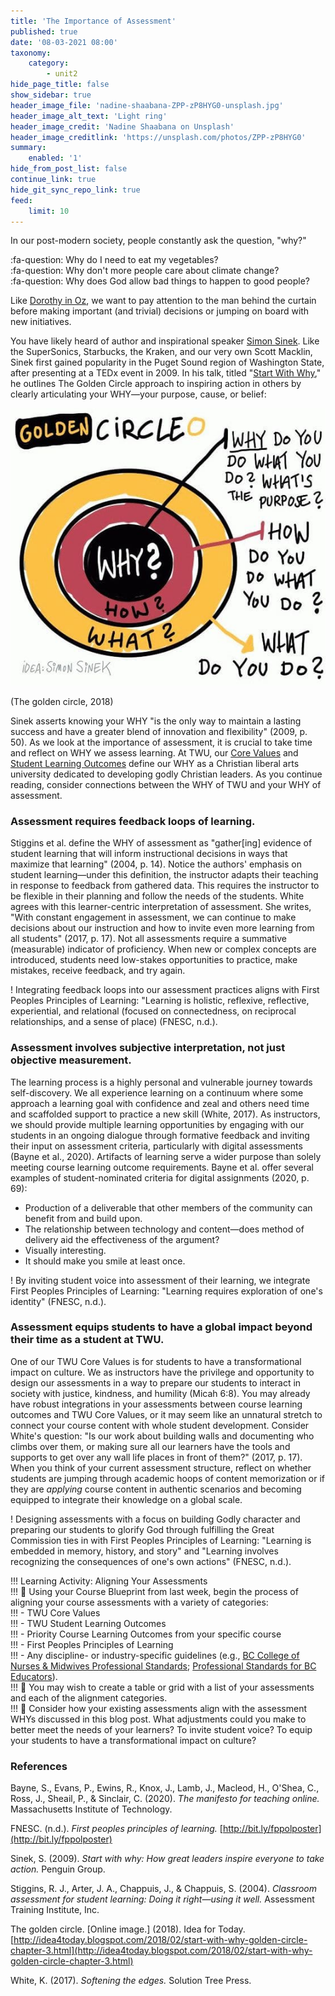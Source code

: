 ```yaml
---
title: 'The Importance of Assessment'
published: true
date: '08-03-2021 08:00'
taxonomy:
    category:
        - unit2
hide_page_title: false
show_sidebar: true
header_image_file: 'nadine-shaabana-ZPP-zP8HYG0-unsplash.jpg'
header_image_alt_text: 'Light ring'
header_image_credit: 'Nadine Shaabana on Unsplash'
header_image_creditlink: 'https://unsplash.com/photos/ZPP-zP8HYG0'
summary:
    enabled: '1'
hide_from_post_list: false
continue_link: true
hide_git_sync_repo_link: true
feed:
    limit: 10
---
```


In our post-modern society, people constantly ask the question, "why?"

:fa-question: Why do I need to eat my vegetables?  
:fa-question: Why don't more people care about climate change?  
:fa-question: Why does God allow bad things to happen to good people?  

Like [Dorothy in Oz](https://youtu.be/ubIpoPjBUds), we want to pay attention to the man behind the curtain before making important (and trivial) decisions or jumping on board with new initiatives.

You have likely heard of author and inspirational speaker [Simon Sinek](https://simonsinek.com/). Like the SuperSonics, Starbucks, the Kraken, and our very own Scott Macklin, Sinek first gained popularity in the Puget Sound region of Washington State, after presenting at a TEDx event in 2009. In his talk, titled "[Start With Why](https://youtu.be/u4ZoJKF_VuA)," he outlines The Golden Circle approach to inspiring action in others by clearly articulating your WHY—your purpose, cause, or belief:

![alt-text](golden-circle-why-simon-sinek.jpg "Simon Sinek's Golden Circle")

(The golden circle, 2018)

Sinek asserts knowing your WHY "is the only way to maintain a lasting success and have a greater blend of innovation and flexibility" (2009, p. 50). As we look at the importance of assessment, it is crucial to take time and reflect on WHY we assess learning. At TWU, our [Core Values](https://www.twu.ca/about/core-values) and [Student Learning Outcomes](https://www.twu.ca/academics/student-learning-outcomes) define our WHY as a Christian liberal arts university dedicated to developing godly Christian leaders. As you continue reading, consider connections between the WHY of TWU and your WHY of assessment.

### Assessment requires feedback loops of learning.

Stiggins et al. define the WHY of assessment as "gather[ing] evidence of student learning that will inform instructional decisions in ways that maximize that learning" (2004, p. 14). Notice the authors' emphasis on student learning—under this definition, the instructor adapts their teaching in response to feedback from gathered data. This requires the instructor to be flexible in their planning and follow the needs of the students. White agrees with this learner-centric interpretation of assessment. She writes, "With constant engagement in assessment, we can continue to make decisions about our instruction and how to invite even more learning from all students" (2017, p. 17). Not all assessments require a summative (measurable) indicator of proficiency. When new or complex concepts are introduced, students need low-stakes opportunities to practice, make mistakes, receive feedback, and try again.

! Integrating feedback loops into our assessment practices aligns with First Peoples Principles of Learning: "Learning is holistic, reflexive, reflective, experiential, and relational (focused on connectedness, on reciprocal relationships, and a sense of place) (FNESC, n.d.).

### Assessment involves subjective interpretation, not just objective measurement.

The learning process is a highly personal and vulnerable journey towards self-discovery. We all experience learning on a continuum where some approach a learning goal with confidence and zeal and others need time and scaffolded support to practice a new skill (White, 2017). As instructors, we should provide multiple learning opportunities by engaging with our students in an ongoing dialogue through formative feedback and inviting their input on assessment criteria, particularly with digital assessments (Bayne et al., 2020). Artifacts of learning serve a wider purpose than solely meeting course learning outcome requirements. Bayne et al. offer several examples of student-nominated criteria for digital assignments (2020, p. 69):

- Production of a deliverable that other members of the community can benefit from and build upon.
- The relationship between technology and content—does method of delivery aid the effectiveness of the argument?
- Visually interesting.
- It should make you smile at least once.

! By inviting student voice into assessment of their learning, we integrate First Peoples Principles of Learning: "Learning requires exploration of one's identity" (FNESC, n.d.).

### Assessment equips students to have a global impact beyond their time as a student at TWU.

One of our TWU Core Values is for students to have a transformational impact on culture. We as instructors have the privilege and opportunity to design our assessments in a way to prepare our students to interact in society with justice, kindness, and humility (Micah 6:8). You may already have robust integrations in your assessments between course learning outcomes and TWU Core Values, or it may seem like an unnatural stretch to connect your course content with whole student development. Consider White's question: "Is our work about building walls and documenting who climbs over them, or making sure all our learners have the tools and supports to get over any wall life places in front of them?" (2017, p. 17). When you think of your current assessment structure, reflect on whether students are jumping through academic hoops of content memorization or if they are *applying* course content in authentic scenarios and becoming equipped to integrate their knowledge on a global scale.

! Designing assessments with a focus on building Godly character and preparing our students to glorify God through fulfilling the Great Commission ties in with First Peoples Principles of Learning: "Learning is embedded in memory, history, and story" and "Learning involves recognizing the consequences of one's own actions" (FNESC, n.d.).

!!! Learning Activity: Aligning Your Assessments  
!!! 🧩 Using your Course Blueprint from last week, begin the process of aligning your course assessments with a variety of categories:  
!!! - TWU Core Values  
!!! - TWU Student Learning Outcomes  
!!! - Priority Course Learning Outcomes from your specific course  
!!! - First Peoples Principles of Learning  
!!! - Any discipline- or industry-specific guidelines (e.g., [BC College of Nurses & Midwives Professional Standards](https://www.bccnm.ca/Documents/standards_practice/rn/RN_NP_Professional_Standards.pdf); [Professional Standards for BC Educators](https://www2.gov.bc.ca/assets/gov/education/kindergarten-to-grade-12/teach/teacher-regulation/standards-for-educators/edu_standards.pdf)).  
!!! 📝 You may wish to create a table or grid with a list of your assessments and each of the alignment categories.  
!!! 🤔 Consider how your existing assessments align with the assessment WHYs discussed in this blog post. What adjustments could you make to better meet the needs of your learners? To invite student voice? To equip your students to have a transformational impact on culture?  

### References

Bayne, S., Evans, P., Ewins, R., Knox, J., Lamb, J., Macleod, H., O'Shea, C., Ross, J., Sheail, P., & Sinclair, C. (2020). *The manifesto for teaching online.* Massachusetts Institute of Technology.

FNESC. (n.d.). *First peoples principles of learning.* [http://bit.ly/fppolposter](http://bit.ly/fppolposter)

Sinek, S. (2009). *Start with why: How great leaders inspire everyone to take action.* Penguin Group.

Stiggins, R. J., Arter, J. A., Chappuis, J., & Chappuis, S. (2004). *Classroom assessment for student learning: Doing it right—using it well.* Assessment Training Institute, Inc.

The golden circle. [Online image.] (2018). Idea for Today. [http://idea4today.blogspot.com/2018/02/start-with-why-golden-circle-chapter-3.html](http://idea4today.blogspot.com/2018/02/start-with-why-golden-circle-chapter-3.html)

White, K. (2017). *Softening the edges.* Solution Tree Press.
